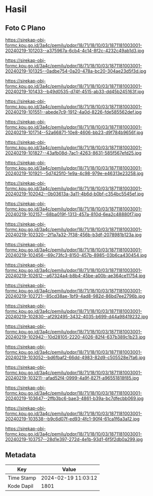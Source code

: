 # Hasil

## Foto C Plano

https://sirekap-obj-formc.kpu.go.id/3a4c/pemilu/pdpr/18/71/18/10/03/1871181003001-20240219-101203--a375967a-6cb4-4c14-8f2c-4232c49ab1d3.jpg

https://sirekap-obj-formc.kpu.go.id/3a4c/pemilu/pdpr/18/71/18/10/03/1871181003001-20240219-101325--0adbe754-0a20-478a-bc20-304ae23d5f3d.jpg

https://sirekap-obj-formc.kpu.go.id/3a4c/pemilu/pdpr/18/71/18/10/03/1871181003001-20240219-101433--b49d0535-d74f-4515-ab33-dd45b245163f.jpg

https://sirekap-obj-formc.kpu.go.id/3a4c/pemilu/pdpr/18/71/18/10/03/1871181003001-20240219-101551--abede7c9-1912-4a0d-8226-fde585562def.jpg

https://sirekap-obj-formc.kpu.go.id/3a4c/pemilu/pdpr/18/71/18/10/03/1871181003001-20240219-101714--52a66871-10e8-4606-bb23-d9f784b9656f.jpg

https://sirekap-obj-formc.kpu.go.id/3a4c/pemilu/pdpr/18/71/18/10/03/1871181003001-20240219-101827--43afb08d-7ac1-4263-8631-585f567efd25.jpg

https://sirekap-obj-formc.kpu.go.id/3a4c/pemilu/pdpr/18/71/18/10/03/1871181003001-20240219-101921--5d7425f0-1e9a-4c98-979e-e46313e23258.jpg

https://sirekap-obj-formc.kpu.go.id/3a4c/pemilu/pdpr/18/71/18/10/03/1871181003001-20240219-102042--0b03613a-3a11-4b6d-b0bf-c354bc5545ef.jpg

https://sirekap-obj-formc.kpu.go.id/3a4c/pemilu/pdpr/18/71/18/10/03/1871181003001-20240219-102157--68ba019f-1313-457a-810d-6ea2c48880f7.jpg

https://sirekap-obj-formc.kpu.go.id/3a4c/pemilu/pdpr/18/71/18/10/03/1871181003001-20240219-102320--2f1a7a32-7f38-456b-b3df-2078981b123a.jpg

https://sirekap-obj-formc.kpu.go.id/3a4c/pemilu/pdpr/18/71/18/10/03/1871181003001-20240219-102456--69c73fc3-8150-457b-8985-03b6ca430454.jpg

https://sirekap-obj-formc.kpu.go.id/3a4c/pemilu/pdpr/18/71/18/10/03/1871181003001-20240219-102612--a67324a4-b8b4-45be-a00b-ae364ce11754.jpg

https://sirekap-obj-formc.kpu.go.id/3a4c/pemilu/pdpr/18/71/18/10/03/1871181003001-20240219-102721--85cd38ae-1bf9-4ad8-982d-86bd7ee2796b.jpg

https://sirekap-obj-formc.kpu.go.id/3a4c/pemilu/pdpr/18/71/18/10/03/1871181003001-20240219-102830--af292495-3432-4035-b699-d44a98419232.jpg

https://sirekap-obj-formc.kpu.go.id/3a4c/pemilu/pdpr/18/71/18/10/03/1871181003001-20240219-102942--10d28105-2220-4026-82f4-637b389c1b23.jpg

https://sirekap-obj-formc.kpu.go.id/3a4c/pemilu/pdpr/18/71/18/10/03/1871181003001-20240219-103052--bd6fbaf2-66dd-4983-82d9-c505528e7fa6.jpg

https://sirekap-obj-formc.kpu.go.id/3a4c/pemilu/pdpr/18/71/18/10/03/1871181003001-20240219-103211--afad52f4-0999-4a9f-827f-a96551818f85.jpg

https://sirekap-obj-formc.kpu.go.id/3a4c/pemilu/pdpr/18/71/18/10/03/1871181003001-20240219-103647--2ffb3bc6-bae3-4861-b39a-bc7dfecbb069.jpg

https://sirekap-obj-formc.kpu.go.id/3a4c/pemilu/pdpr/18/71/18/10/03/1871181003001-20240219-103538--b9c6d07f-ed93-4fc1-90f4-61ca1f6a3a12.jpg

https://sirekap-obj-formc.kpu.go.id/3a4c/pemilu/pdpr/18/71/18/10/03/1871181003001-20240219-103757--28d1e397-272d-4e1b-93d1-6f5f2db0a299.jpg


## Metadata

| Key        | Value               |
| ---------- | ------------------- |
| Time Stamp | 2024-02-19 11:03:12 |
| Kode Dapil | 1801                |



